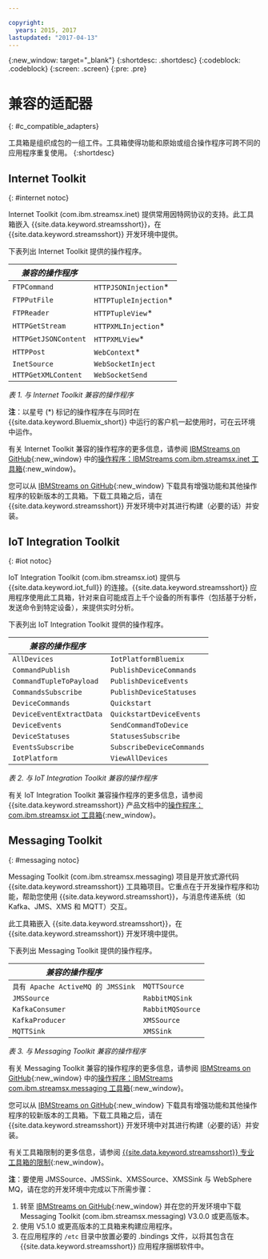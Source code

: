 ```yaml
---

copyright:
  years: 2015, 2017
lastupdated: "2017-04-13"
---
```


<!-- Attribute definitions -->
{:new_window: target="_blank"}
{:shortdesc: .shortdesc}
{:codeblock: .codeblock}
{:screen: .screen}
{:pre: .pre}

# 兼容的适配器
{: #c_compatible_adapters}


工具箱是组织成包的一组工件。工具箱使得功能和原始或组合操作程序可跨不同的应用程序重复使用。
{:shortdesc}

## Internet Toolkit
{: #internet notoc}

Internet Toolkit (com.ibm.streamsx.inet) 提供常用因特网协议的支持。此工具箱嵌入 {{site.data.keyword.streamsshort}}，在 {{site.data.keyword.streamsshort}} 开发环境中提供。


下表列出 Internet Toolkit 提供的操作程序。


| ***兼容的操作程序*** | 							           |
| ---------------------------| ----------------------- |
| `FTPCommand` 	   		 	     |	`HTTPJSONInjection`*| 	 	 	
|  `FTPPutFile`				       |	`HTTPTupleInjection`*	 |
| `FTPReader`    	 		       | 	`HTTPTupleView`*		   |
| `HTTPGetStream`			       | 	`HTTPXMLInjection`*		 |
| `HTTPGetJSONContent`	 	   |  `HTTPXMLView`*			 	 |
| `HTTPPost`				         |  `WebContext`*				   |
| `InetSource`				       |  `WebSocketInject`			 |
| `HTTPGetXMLContent`		     |  `WebSocketSend`			 	 |

*表 1. 与 Internet Toolkit 兼容的操作程序*

**注**：以星号 (*) 标记的操作程序在与同时在 {{site.data.keyword.Bluemix_short}} 中运行的客户机一起使用时，可在云环境中运作。

有关 Internet Toolkit 兼容的操作程序的更多信息，请参阅 [IBMStreams on GitHub](https://github.com/IBMStreams){:new_window} 中的[操作程序：IBMStreams com.ibm.streamsx.inet 工具箱](http://ibmstreams.github.io/streamsx.inet/com.ibm.streamsx.inet/doc/spldoc/html/toolkits/ix$Operator.html){:new_window}。

您可以从 [IBMStreams on GitHub](https://github.com/IBMStreams){:new_window} 下载具有增强功能和其他操作程序的较新版本的工具箱。下载工具箱之后，请在 {{site.data.keyword.streamsshort}} 开发环境中对其进行构建（必要的话）并安装。


## IoT Integration Toolkit
{: #iot notoc}

IoT Integration Toolkit (com.ibm.streamsx.iot) 提供与 {{site.data.keyword.iot_full}} 的连接。{{site.data.keyword.streamsshort}} 应用程序使用此工具箱，针对来自可能成百上千个设备的所有事件（包括基于分析，发送命令到特定设备），来提供实时分析。


下表列出 IoT Integration Toolkit 提供的操作程序。


| ***兼容的操作程序*** | 							               |
| ---------------------------| --------------------------- |
| `AllDevices` 	   			     |	`IotPlatformBluemix`  		 | 	 	 	
| `CommandPublish`		 	     |	`PublishDeviceCommands`		 |
| `CommandTupleToPayload`	   | 	`PublishDeviceEvents`	 	   |
| `CommandsSubscribe`	 	     | 	`PublishDeviceStatuses`		 |
| `DeviceCommands`	 	 	     |  `Quickstart`				       |
| `DeviceEventExtractData`	 |  `QuickstartDeviceEvents`	 |
| `DeviceEvents`			       |  `SendCommandToDevice`		   |
| `DeviceStatuses`		 	     |  `StatusesSubscribe`			   |
| `EventsSubscribe`			     |  `SubscribeDeviceCommands`	 |
| `IotPlatform`				       |  `ViewAllDevices`			     |

*表 2. 与 IoT Integration Toolkit 兼容的操作程序*

有关 IoT Integration Toolkit 兼容操作程序的更多信息，请参阅 {{site.data.keyword.streamsshort}} 产品文档中的[操作程序：com.ibm.streamsx.iot 工具箱](http://www.ibm.com/support/knowledgecenter/SSCRJU_4.2.0/com.ibm.streams.toolkits.doc/spldoc/dita/tk$com.ibm.streamsx.iot/ix$Operator.html?lang=en){:new_window}。

## Messaging Toolkit
{: #messaging notoc}

Messaging Toolkit (com.ibm.streamsx.messaging) 项目是开放式源代码 {{site.data.keyword.streamsshort}} 工具箱项目。它重点在于开发操作程序和功能，帮助您使用 {{site.data.keyword.streamsshort}}，与消息传递系统（如 Kafka、JMS、XMS 和 MQTT）交互。

此工具箱嵌入 {{site.data.keyword.streamsshort}}，在 {{site.data.keyword.streamsshort}} 开发环境中提供。


下表列出 Messaging Toolkit 提供的操作程序。


| ***兼容的操作程序*** 		    | 						       |
| ---------------------------------	| ------------------ |
| `具有 Apache ActiveMQ 的 JMSSink` |	`MQTTSource`  	   | 	 	 	
| `JMSSource`		 	 			            |	`RabbitMQSink`		 |
| `KafkaConsumer`	 				          | `RabbitMQSource`	 |
| `KafkaProducer`	 	 			          | `XMSSource`	       |
| `MQTTSink`	 	 	 			            |  `XMSSink`				 |

*表 3. 与 Messaging Toolkit 兼容的操作程序*

有关 Messaging Toolkit 兼容的操作程序的更多信息，请参阅 [IBMStreams on GitHub](https://github.com/IBMStreams){:new_window} 中的[操作程序：IBMStreams com.ibm.streamsx.messaging 工具箱](http://ibmstreams.github.io/streamsx.messaging/com.ibm.streamsx.messaging/doc/spldoc/html/toolkits/ix$Operator.html){:new_window}。

您可以从 [IBMStreams on GitHub](https://github.com/IBMStreams){:new_window} 下载具有增强功能和其他操作程序的较新版本的工具箱。下载工具箱之后，请在 {{site.data.keyword.streamsshort}} 开发环境中对其进行构建（必要的话）并安装。


有关工具箱限制的更多信息，请参阅 [{{site.data.keyword.streamsshort}} 专业工具箱的限制](http://www.ibm.com/support/knowledgecenter/SSCRJU_4.2.0/com.ibm.streams.install.doc/doc/ibminfospherestreams-install-toolkit-restrictions.html){:new_window}。

**注**：要使用 JMSSource、JMSSink、XMSSource、XMSSink 与 WebSphere MQ，请在您的开发环境中完成以下所需步骤：


1. 转至 [IBMStreams on GitHub](https://github.com/IBMStreams){:new_window} 并在您的开发环境中下载 Messaging Toolkit (com.ibm.streamsx.messaging) V3.0.0 或更高版本。
2. 使用 V5.1.0 或更高版本的工具箱来构建应用程序。
3. 在应用程序的 `/etc` 目录中放置必要的 .bindings 文件，以将其包含在 {{site.data.keyword.streamsshort}} 应用程序捆绑软件中。
